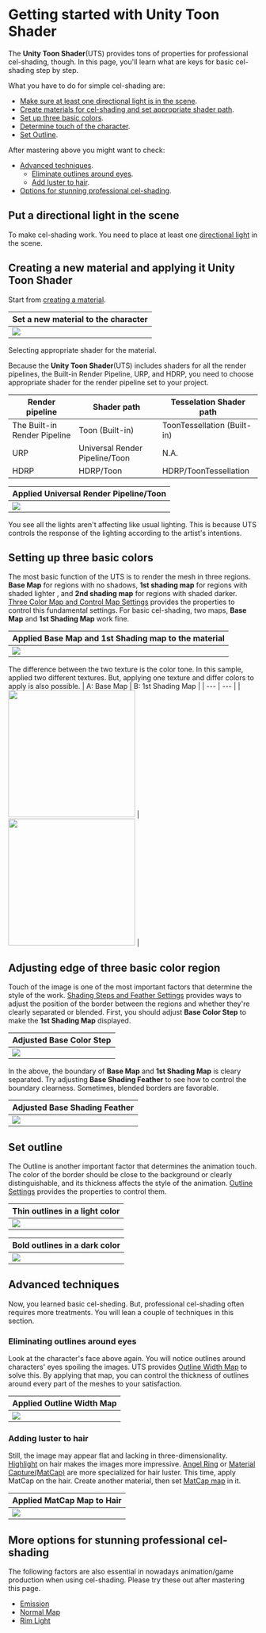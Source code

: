 # Getting started with Unity Toon Shader

The **Unity Toon Shader**(UTS) provides tons of properties for professional cel-shading, though. In this page, you'll learn what are keys for basic cel-shading step by step. 

What you have to do for simple cel-shading are:
* [Make sure at least one directional light is in the scene](#put-a-directional-light-in-the-scene).
* [Create materials for cel-shading and set appropriate shader path](#creating-a-new-material-and-applying-it-unity-toon-shader).
* [Set up three basic colors](#setting-up-three-basic-colors).
* [Determine touch of the character](#adjusting-edge-of-three-basic-color-region).
* [Set Outline](#set-outline).

After mastering above you might want to check:
* [Advanced techniques](#advanced-techniques).
  * [Eliminate outlines around eyes](#eliminating-outlines-around-eyes).
  * [Add luster to hair](#adding-luster-to-hair).
* [Options for stunning professional cel-shading](#more-options-for-stunning-professional-cel-shading).


## Put a directional light in the scene
To make cel-shading work. You need to place at least one [directional light](https://docs.unity3d.com/2022.2/Documentation/Manual/Lighting.html) in the scene.

## Creating a new material and applying it Unity Toon Shader

Start from [creating a material](https://docs.unity3d.com/2022.2/Documentation/Manual/materials-introduction.html).

| Set a new material to the character | 
| --- | 
| <img src="images/UrpLitMaterial.png"> | 

Selecting appropriate shader for the material. 

Because the **Unity Toon Shader**(UTS) includes shaders for all the render pipelines, the Built-in Render Pipeline, URP, and HDRP, you need to choose appropriate shader for the render pipeline set to your project.

| Render pipeline | Shader path | Tesselation Shader path |
|----|----|----|
|The Built-in Render Pipeline | Toon (Built-in) | ToonTessellation (Built-in) |
|URP | Universal Render Pipeline/Toon | N.A. |
|HDRP | HDRP/Toon | HDRP/ToonTessellation

| Applied Universal Render Pipeline/Toon | 
| --- | 
| <img src="images/AppliedUTS.png"> | 

You see all the  lights aren't affecting like usual lighting. This is because UTS controls the response of the lighting according to the artist's intentions.

## Setting up three basic colors

The most basic function of the UTS is to render the mesh in three regions. **Base Map** for regions with no shadows, **1st shading map** for regions with shaded lighter , and **2nd shading map** for regions with shaded darker. [Three Color Map and Control Map Settings](Basic.md) provides the properties to control this fundamental settings. For basic cel-shading, two maps, **Base Map** and **1st Shading Map** work fine.

| Applied Base Map and 1st Shading map to the material | 
| --- | 
| <img src="images/AppliedTextures.png"> | 

The difference between the two texture is the color tone. In this sample, applied two different textures. But, applying one texture and differ colors to apply is also possible.
| A: Base Map | B: 1st Shading Map | 
| --- |  --- |
| <img src="images/utc_all2_light.png" width=256> |  <img src="images/utc_all2_dark.png" width=256> | 



## Adjusting edge of three basic color region

Touch of the image is one of the most important factors that determine the style of the work. [Shading Steps and Feather Settings](ShadingStepAndFeather.md) provides  ways to adjust the position of the border between the regions and whether they're clearly separated or blended. First, you should adjust  **Base Color Step** to make the **1st Shading Map** displayed.

| Adjusted Base Color Step | 
| --- | 
|<img src="images/WithoutOutline.png">  | 

In the above, the boundary of **Base Map** and **1st Shading Map** is cleary separated. Try adjusting **Base Shading Feather** to see how to control the boundary clearness. Sometimes, blended borders are favorable.

| Adjusted Base Shading Feather | 
| --- | 
| <img src="images/AdjustingFeather.png">  | 

## Set outline
The Outline is another important factor that determines the animation touch. The color of the border should be close to the background or clearly distinguishable, and its thickness affects the style of the animation. [Outline Settings](Outline.md) provides the properties to control them.

| Thin outlines in a light color | 
| --- | 
| <img src="images/ThinOutline2.png" >  | 

| Bold outlines in a dark color | 
| --- | 
| <img src="images/BoldOutline2.png" >  | 

## Advanced techniques
Now, you  learned basic cel-sheding. But, professional cel-shading often requires more treatments. You will lean a couple of techniques in this section.

### Eliminating outlines around eyes
Look at the character's face above again. You will notice outlines around characters' eyes spoiling the images. UTS provides  [Outline Width Map](Outline.md#outline-width-map) to solve this. By applying that map, you can control the thickness of outlines around every part of the meshes to your satisfaction.

| Applied Outline Width Map | 
| --- | 
| <img src="images/OutlineWidthMap3.png">  | 


### Adding luster to hair
Still, the image may appear flat and lacking in three-dimensionality.
[Highlight](Highlight.md) on hair makes the images more impressive. 
[Angel Ring](AngelRing.md) or [Material Capture(MatCap)](MatCap.md) are more specialized for hair luster. This time, apply MatCap on the hair. Create another material, then set [MatCap map](MatCap.md#matcap-map) in it.

| Applied MatCap Map to Hair | 
| --- | 
| <img src="images/Luster3.png">  | 



## More options for stunning professional cel-shading
The following factors are also essential in nowadays animation/game production when using cel-shading. Please try these out after mastering this page.

* [Emission](Emission.md)
* [Normal Map](NormalMap.md)
* [Rim Light](Rimlight.md)

